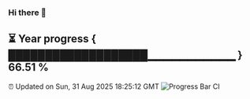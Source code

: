 ### Hi there 👋
⏳ Year progress { ███████████████████▁▁▁▁▁▁▁▁▁▁▁ } 66.51 %
---
⏰ Updated on Sun, 31 Aug 2025 18:25:12 GMT
![Progress Bar CI](https://github.com/liununu/liununu/workflows/Progress%20Bar%20CI/badge.svg)
